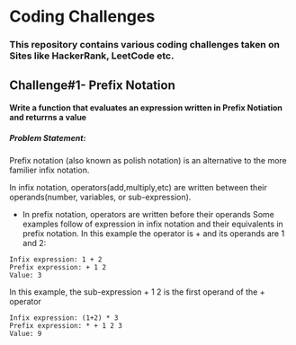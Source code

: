 # Coding Challenges 
### This repository contains various coding challenges taken on Sites like HackerRank, LeetCode etc. 

## Challenge#1- Prefix Notation 
#### Write a function that evaluates an expression written in Prefix Notiation and returrns a value 

##### Problem Statement: 

Prefix notation (also known as polish notation) is an alternative to the more familier infix notation. 

In infix notation, operators(add,multiply,etc) are written between their operands(number, variables, or sub-expression). 
* In prefix notation, operators are written before their operands
Some examples follow of expression in infix notation and their equivalents in prefix notation. 
In this example the operator is + and its operands are 1 and 2:

```
Infix expression: 1 + 2 
Prefix expression: + 1 2 
Value: 3
```

In this example, the sub-expression + 1 2 is the first operand of the + operator 

```
Infix expression: (1+2) * 3
Prefix expression: * + 1 2 3 
Value: 9 
```
